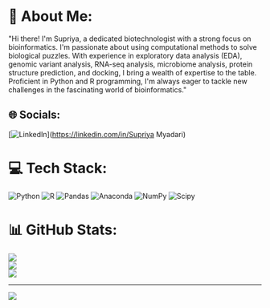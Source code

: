 
# 💫 About Me:
"Hi there! I'm Supriya, a dedicated biotechnologist with a strong focus on bioinformatics. I'm passionate about using computational methods to solve biological puzzles. With experience in exploratory data analysis (EDA), genomic variant analysis, RNA-seq analysis, microbiome analysis, protein structure prediction, and docking, I bring a wealth of expertise to the table. Proficient in Python and R programming, I'm always eager to tackle new challenges in the fascinating world of bioinformatics."


## 🌐 Socials:
[![LinkedIn](https://img.shields.io/badge/LinkedIn-%230077B5.svg?logo=linkedin&logoColor=white)](https://linkedin.com/in/Supriya Myadari) 

# 💻 Tech Stack:
![Python](https://img.shields.io/badge/python-3670A0?style=for-the-badge&logo=python&logoColor=ffdd54) ![R](https://img.shields.io/badge/r-%23276DC3.svg?style=for-the-badge&logo=r&logoColor=white) ![Pandas](https://img.shields.io/badge/pandas-%23150458.svg?style=for-the-badge&logo=pandas&logoColor=white) ![Anaconda](https://img.shields.io/badge/Anaconda-%2344A833.svg?style=for-the-badge&logo=anaconda&logoColor=white) ![NumPy](https://img.shields.io/badge/numpy-%23013243.svg?style=for-the-badge&logo=numpy&logoColor=white) ![Scipy](https://img.shields.io/badge/SciPy-%230C55A5.svg?style=for-the-badge&logo=scipy&logoColor=%white)
# 📊 GitHub Stats:
![](https://github-readme-stats.vercel.app/api?username=supriyamyadari&theme=dark&hide_border=true&include_all_commits=false&count_private=false)<br/>
![](https://github-readme-streak-stats.herokuapp.com/?user=supriyamyadari&theme=dark&hide_border=true)<br/>
![](https://github-readme-stats.vercel.app/api/top-langs/?username=supriyamyadari&theme=dark&hide_border=true&include_all_commits=false&count_private=false&layout=compact)

---
[![](https://visitcount.itsvg.in/api?id=supriyamyadari&icon=0&color=0)](https://visitcount.itsvg.in)

<!-- Proudly created with GPRM ( https://gprm.itsvg.in ) -->

<!---
supriyamyadari/supriyamyadari is a ✨ special ✨ repository because its `README.md` (this file) appears on your GitHub profile.
You can click the Preview link to take a look at your changes.
--->
